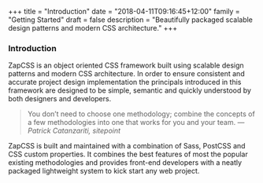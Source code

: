 +++
title = "Introduction"
date = "2018-04-11T09:16:45+12:00"
family = "Getting Started"
draft = false
description = "Beautifully packaged scalable design patterns and modern CSS architecture."
+++

### Introduction

ZapCSS is an object oriented CSS framework built using scalable design patterns and modern CSS architecture. In order to ensure consistent and accurate project design implementation the principals introduced in this framework are designed to be simple, semantic and quickly understood by both designers and developers.

> You don’t need to choose one methodology; combine the concepts of a few methodologies into one that works for you and your team. <cite>&#8212; Patrick Catanzariti, sitepoint</cite>

ZapCSS is built and maintained with a combination of Sass, PostCSS and CSS custom properties. It combines the best features of most the popular existing methodologies and provides front-end developers with a neatly packaged lightweight system to kick start any web project.
